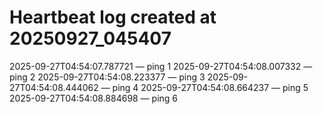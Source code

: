 # Heartbeat log created at 20250927_045407
2025-09-27T04:54:07.787721 — ping 1
2025-09-27T04:54:08.007332 — ping 2
2025-09-27T04:54:08.223377 — ping 3
2025-09-27T04:54:08.444062 — ping 4
2025-09-27T04:54:08.664237 — ping 5
2025-09-27T04:54:08.884698 — ping 6
